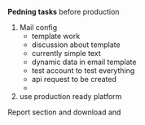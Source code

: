 **Pedning tasks** before production

1)  Mail config
	   - template work
	   - discussion about template
	   - currently simple text
	   - dynamic data in email template
	   - test account to test everything
	   - api request to be created
	   - 
1)  use production ready platform




Report section and download 
and 
